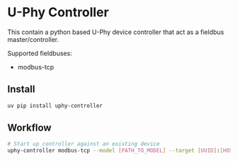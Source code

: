 # U-Phy Controller

This contain a python based U-Phy device controller that act as a fieldbus master/controller.

Supported fieldbuses:

- modbus-tcp

## Install

```sh
uv pip install uphy-controller
```

## Workflow

```sh
# Start up controller against an existing device
uphy-controller modbus-tcp --model [PATH_TO_MODEL] --target [UUID]:[HOST]:[PORT]
```
